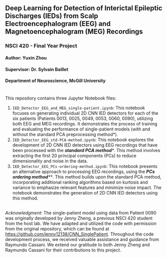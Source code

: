 ## Deep Learning for Detection of Interictal Epileptic Discharges (IEDs) from Scalp Electroencephalogram (EEG) and Magnetoencephalogram (MEG) Recordings

### NSCI 420 - Final Year Project

#### Author: Yuxin Zhou

#### Supervisor: Dr. Sylvain Baillet

#### Department of Neuroscience, McGill University

#
This repository contains three Jupyter Notebook files:

1. `IED_Detector_EEG_and_MEG_single-patient.ipynb`: This notebook focuses on generating individual 2D CNN IED detectors for each of the six patients (Patients 0013, 0025, 0049, 0053, 0060, 0090), utilizing both EEG and MEG recordings. It demonstrates the process of training and evaluating the performance of single-patient models (with and without the standard PCA preprocessing method*).
2. `IED_Detector_EEG_std-PCA-method.ipynb`: This notebook explores the development of 2D CNN IED detectors using EEG recordings that have been processed with the _**standard PCA method***_. This method involves extracting the first 20 principal components (PCs) to reduce dimensionality and noise in the data.
3. `IED_Detector_EEG_PCs-ordering-method.ipynb`: This notebook presents an alternative approach to processing EEG recordings, using the _**PCs ordering method****_. This method builds upon the standard PCA method, incorporating additional ranking algorithms based on kurtosis and variance to emphasize relevant features and minimize noise impact. The notebook demonstrates the generation of 2D CNN IED detectors using this method.

##

_Acknowledgment_: The single-patient model using data from Patient 0090 was originally developed by Jenny Zheng, a previous NSCI 420 student from the host lab. We have adapted and utilized the code with permission from the original repository, which can be found at https://github.com/jenny12138/CNN_SinglePatient. Throughout the code development process, we received valuable assistance and guidance from Raymundo Cassani. We extend our gratitude to both Jenny Zheng and Raymundo Cassani for their contributions to this project.
